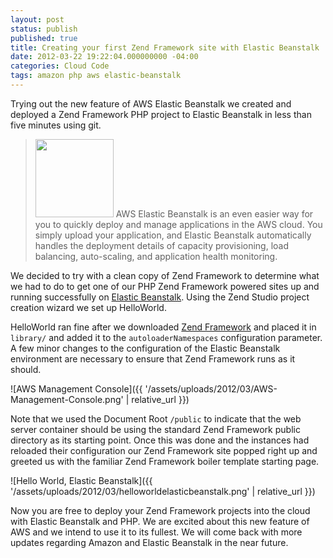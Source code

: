 ```yaml
---
layout: post
status: publish
published: true
title: Creating your first Zend Framework site with Elastic Beanstalk
date: 2012-03-22 19:22:04.000000000 -04:00
categories: Cloud Code
tags: amazon php aws elastic-beanstalk
---
```


Trying out the new feature of AWS Elastic Beanstalk we created and deployed a Zend Framework PHP project to Elastic Beanstalk in less than five minutes using git.

<!--more-->

> <img src="{{ '/assets/uploads/2012/03/beanstalk.png' | relative_url }}" class="pull-right" style="height:125px;"> AWS Elastic Beanstalk is an even easier way for you to quickly deploy and manage applications in the AWS cloud. You simply upload your application, and Elastic Beanstalk automatically handles the deployment details of capacity provisioning, load balancing, auto-scaling, and application health monitoring.

We decided to try with a clean copy of Zend Framework to determine what we had to do to get one of our PHP Zend Framework powered sites up and running successfully on [Elastic Beanstalk](http://aws.amazon.com/elasticbeanstalk/). Using the Zend Studio project creation wizard we set up HelloWorld.

HelloWorld ran fine after we downloaded [Zend Framework](http://framework.zend.com/) and placed it in `library/` and added it to the `autoloaderNamespaces` configuration parameter. A few minor changes to the configuration of the Elastic Beanstalk environment are necessary to ensure that Zend Framework runs as it should.

![AWS Management Console]({{ '/assets/uploads/2012/03/AWS-Management-Console.png' | relative_url }})

Note that we used the Document Root `/public` to indicate that the web server container should be using the standard Zend Framework public directory as its starting point. Once this was done and the instances had reloaded their configuration our Zend Framework site popped right up and greeted us with the familiar Zend Framework boiler template starting page.

![Hello World, Elastic Beanstalk]({{ '/assets/uploads/2012/03/helloworldelasticbeanstalk.png' | relative_url }})

Now you are free to deploy your Zend Framework projects into the cloud with Elastic Beanstalk and PHP. We are excited about this new feature of AWS and we intend to use it to its fullest. We will come back with more updates regarding Amazon and Elastic Beanstalk in the near future.
